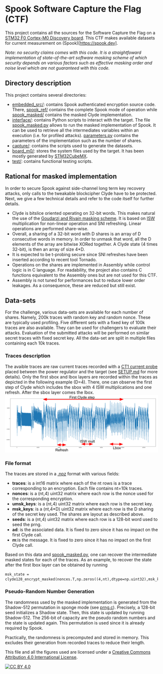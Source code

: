 # **Spook Software Capture the Flag (CTF)**
This project contains all the sources for the Software Capture the Flag on a [STM32 F0 Cortex-M0 Discovery board](https://www.st.com/en/evaluation-tools/32f0308discovery.html). This CTF makes available datasets for current measurement on (Spook)[https://spook.dev].

_Note: no security claims comes with this code. It is a straightfoward implementation of state-of-the-art software masking scheme of which security depends on various factors such as effective masking order and noise level which are not guaranteed with this code._

## Directory description
This project contains several directories:
*  [embedded_src/](embedded_src): contains Spook authenticated encryption source code. There, [spook_ref/](embedded_src/spook_ref) contains the complete Spook mode of operation while [spook_masked/](embedded_src/spook_masked) contains the masked Clyde implementation.
*  [interface/](interface/): contains Python scripts to interact with the target. The file [spook_masked.py](interface/spook_masked.py) allows to run the masked implementation of Spook. It can be used to retrieve all the intermediates variables within an execution (i.e. for profiled attacks). [parameters.py](interface/parameters.py) contains the parameters of the implementation such as the number of shares.
*  [capture/](capture/): contains the scripts used to generate the datasets.
*  [board_m0/](board/): stores the system files used by the target. It has been mostly generated by [STM32CubeMX](https://www.st.com/en/development-tools/stm32cubemx.html).
*  [test/](test/): contains functional testing scripts.

## Rational for masked implementation
In order to secure Spook against side-channel long term key recovery attacks, only calls to the tweakable blockcipher Clyde have to be protected. Next, we give a few technical details and refer to the code itself for further details.
*   Clyde is bitslice oriented operating on 32-bit words. This makes natural the use of the [Goudarzi and Rivain masking scheme](https://eprint.iacr.org/2016/264.pdf). It is based on [ISW](https://link.springer.com/chapter/10.1007/978-3-540-45146-4_27) multiplication for non-linear operation and SNI refreshing. Linear operations are performed share-wise.
*   Overall, a sharing of a 32-bit word with D shares is an array of D consecutive words in memory. In order to unmask that word, all the D elements of the array are bitwise XORed together. A Clyde state (4 times 32-bit), is then an array of size 4*D.
*   It is expected to be t-probing secure since SNI refreshes have been inserted according to recent tool Tornado.
*   Operations on the shares are implemented in Assembly while control logic is in C language. For readability, the project also contains C functions equivalent to the Assembly ones but are not used for this CTF.
*   Assembly is not tuned for performances but to reduce lower order leakages. As a consequence, these are reduced but still exist.

## Data-sets
For the challenge, various data-sets are available for each number of shares. Namely, 200k traces with random key and random nonce. These are typically used profiling. Five different sets with a fixed key of 100k traces are also available. They can be used for challengers to evaluate their attacks. Evaluation of the submitted attacks will be performed on similar secret traces with fixed secret key. All the data-set are split in multiple files containing each 10k traces.

### Traces description
The avaible traces are raw current traces recorded with a [CT1 current probe](https://download.tek.com/datasheet/AC_Current_Probes.pdf) placed between the power regulator and the target (see [SETUP.md](SETUP.md) for more details). Only the first sbox and lbox layers are recorded within the traces as depicted in the following example (D=4). There, one can observe the first step of Clyde which includes the sbox with 4 ISW multiplications and one refresh. After the sbox layer comes the lbox.
![traces_d4](.figs/traces_d4.png)

### File format
The traces are stored in a [.npz](https://imageio.readthedocs.io/en/stable/format_npz.html) format with various fields:
*  **traces**: is a int16 matrix where each of the nt rows is a trace corresponding to an encryption. Each file contains nt=10k traces.
*  **nonces**: is a (nt,4) uint32 matrix where each row is the nonce used for the corresponding encryption.
*  **umsk_keys**: is a (nt,4) uint32 matrix  where each row is the secret key.
*  **msk_keys**: is a (nt,4*D) uint32 matrix  where each row is the D sharing of the secret key used. The shares are layout as described above.
*  **seeds**: is a (nt,4) uint32 matrix where each row is a 128-bit word used to seed the prng.
*  **ad**: is the associated data. It is fixed to zero since it has no impact on the first Clyde call.
*  **m**:is the message. It is fixed to zero since it has no impact on the first Clyde call.


Based on this data and [spook_masked.py](interface/spook_masked.py), one can recover the intermediate masked states for each of the traces. As an example, to recover the state after the first lbox layer can be obtained by running
```
msk_state = clyde128_encrypt_masked(nonces.T,np.zeros((4,nt),dtype=np.uint32),msk_key.T,seeds.T,Nr=1,step=0)

```
### Pseudo-Random Number Generation
The randomness used by the masked implementation is generated from the Shadow-512 permutation in sponge mode (see [prng.c](embedded_src/spook_masked/prng.c)). Precisely, a 128-bit seed initializes a Shadow state. Then, this state is updated by running Shadow-512. The 256-bit of capacity are the pseudo random numbers and the state is updated again. This permutation is used since it is already required by Spook.

Practically, the randomness is precomputed and stored in memory. This excludes their generation from recorded traces to reduce their length.

This file and all the figures used are licensed under a [Creative Commons Attribution 4.0 International
License][cc-by].

[![CC BY 4.0][cc-by-image]][cc-by]

[cc-by]: http://creativecommons.org/licenses/by/4.0/
[cc-by-image]: https://i.creativecommons.org/l/by/4.0/88x31.png
[cc-by-shield]: https://img.shields.io/badge/License-CC%20BY%204.0-lightgrey.svg

